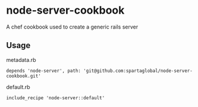 # node-server-cookbook
A chef cookbook used to create a generic rails server

## Usage

metadata.rb
```
depends 'node-server', path: 'git@github.com:spartaglobal/node-server-cookbook.git'
```

default.rb
```
include_recipe 'node-server::default'
```

